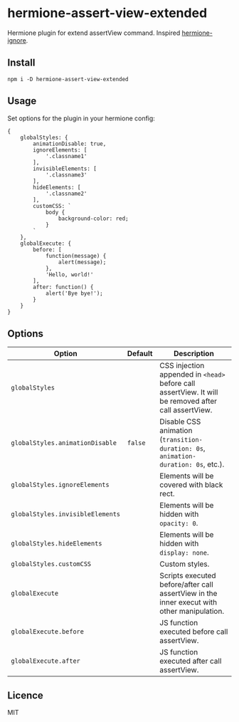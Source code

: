 # hermione-assert-view-extended

Hermione plugin for extend assertView command. Inspired [hermione-ignore](https://github.com/deemidroll/hermione-ignore).

## Install

```
npm i -D hermione-assert-view-extended
```

## Usage

Set options for the plugin in your hermione config:
```
{
    globalStyles: {
        animationDisable: true,
        ignoreElements: [
            '.classname1'
        ],
        invisibleElements: [
            '.classname3'
        ],
        hideElements: [
            '.classname2'
        ],
        customCSS: `
            body {
                background-color: red;
            }
        `
    },
    globalExecute: {
        before: [
            function(message) {
                alert(message);
            },
            'Hello, world!'
        ],
        after: function() {
            alert('Bye bye!');
        }
    }
}
```

## Options

| Option | Default | Description |
| --- | --- | --- |
| `globalStyles` | | CSS injection appended in `<head>` before call assertView. It will be removed after call assertView. |
| `globalStyles.animationDisable` | `false` | Disable CSS animation (`transition-duration: 0s`, `animation-duration: 0s`, etc.). |
| `globalStyles.ignoreElements` | | Elements will be covered with black rect. |
| `globalStyles.invisibleElements` | | Elements will be hidden with `opacity: 0`. |
| `globalStyles.hideElements` | | Elements will be hidden with `display: none`. |
| `globalStyles.customCSS` | | Custom styles. |
| `globalExecute` | | Scripts executed before/after call assertView in the inner execut with other manipulation. |
| `globalExecute.before` | | JS function executed before call assertView. |
| `globalExecute.after` | | JS function executed after call assertView. |

## Licence

MIT
